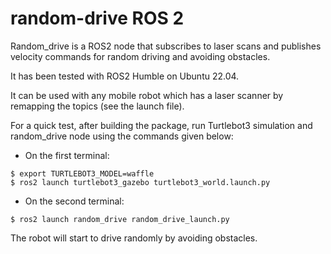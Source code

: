 # random-drive ROS 2

Random_drive is a ROS2 node that subscribes to laser scans and publishes velocity commands for random driving and avoiding obstacles.

It has been tested with ROS2 Humble on Ubuntu 22.04.

It can be used with any mobile robot which has a laser scanner by remapping the topics (see the launch file).

For a quick test, after building the package, run Turtlebot3 simulation and random_drive node using the commands given below:

- On the first terminal:
```
$ export TURTLEBOT3_MODEL=waffle
$ ros2 launch turtlebot3_gazebo turtlebot3_world.launch.py
```
- On the second terminal:
```
$ ros2 launch random_drive random_drive_launch.py
```
The robot will start to drive randomly by avoiding obstacles.
